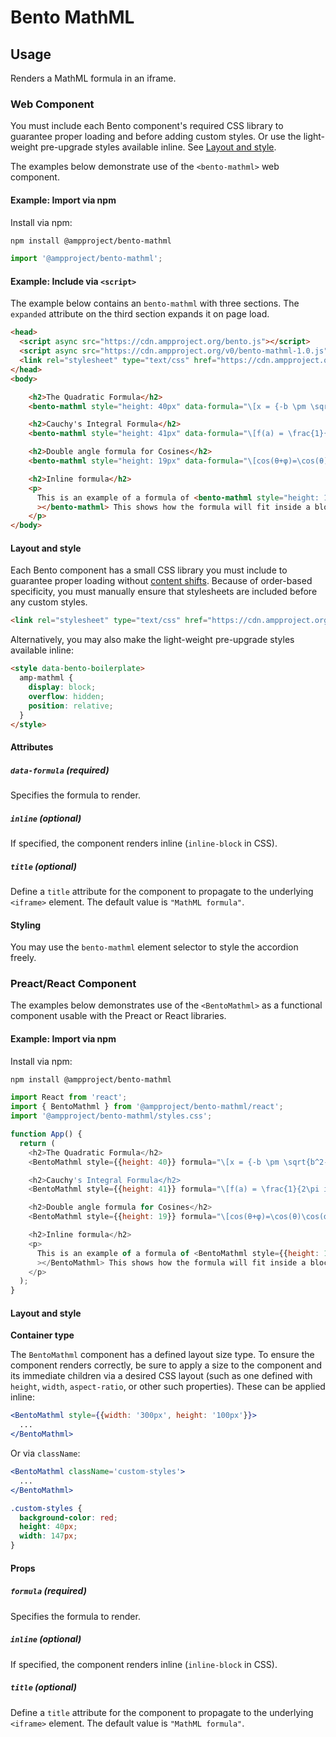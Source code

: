 # Bento MathML

## Usage

Renders a MathML formula in an iframe.

### Web Component

You must include each Bento component's required CSS library to guarantee proper loading and before adding custom styles. Or use the light-weight pre-upgrade styles available inline. See [Layout and style](#layout-and-style).

The examples below demonstrate use of the `<bento-mathml>` web component.

#### Example: Import via npm

Install via npm:

```sh
npm install @ampproject/bento-mathml
```

```javascript
import '@ampproject/bento-mathml';
```

#### Example: Include via `<script>`

The example below contains an `bento-mathml` with three sections. The
`expanded` attribute on the third section expands it on page load.

```html
<head>
  <script async src="https://cdn.ampproject.org/bento.js"></script>
  <script async src="https://cdn.ampproject.org/v0/bento-mathml-1.0.js"></script>
  <link rel="stylesheet" type="text/css" href="https://cdn.ampproject.org/v0/bento-mathml-1.0.css">
</head>
<body>

    <h2>The Quadratic Formula</h2>
    <bento-mathml style="height: 40px" data-formula="\[x = {-b \pm \sqrt{b^2-4ac} \over 2a}.\]"></bento-mathml>

    <h2>Cauchy's Integral Formula</h2>
    <bento-mathml style="height: 41px" data-formula="\[f(a) = \frac{1}{2\pi i} \oint\frac{f(z)}{z-a}dz\]"></bento-mathml>

    <h2>Double angle formula for Cosines</h2>
    <bento-mathml style="height: 19px" data-formula="\[cos(θ+φ)=\cos(θ)\cos(φ)−\sin(θ)\sin(φ)\]"></bento-mathml>

    <h2>Inline formula</h2>
    <p>
      This is an example of a formula of <bento-mathml style="height: 11px; width: 8px" inline data-formula="`x`"></bento-mathml>, <bento-mathml style="height: 40px; width: 147px" inline data-formula="\[x = {-b \pm \sqrt{b^2-4ac} \over 2a}.\]"></bento-mathml> placed inline in the middle of a block of text. <bento-mathml style="height: 19px; width: 72px" inline data-formula="\( \cos(θ+φ) \)"
      ></bento-mathml> This shows how the formula will fit inside a block of text and can be styled with CSS.
    </p>
</body>
```

#### Layout and style

Each Bento component has a small CSS library you must include to guarantee proper loading without [content shifts](https://web.dev/cls/). Because of order-based specificity, you must manually ensure that stylesheets are included before any custom styles.

```html
<link rel="stylesheet" type="text/css" href="https://cdn.ampproject.org/v0/bento-mathml-1.0.css">
```

Alternatively, you may also make the light-weight pre-upgrade styles available inline:

```html
<style data-bento-boilerplate>
  amp-mathml {
    display: block;
    overflow: hidden;
    position: relative;
  }
</style>
```

#### Attributes

##### `data-formula` (required)

Specifies the formula to render.

##### `inline` (optional)

If specified, the component renders inline (`inline-block` in CSS).

##### `title` (optional)

Define a `title` attribute for the component to propagate to the underlying `<iframe>` element. The default value is `"MathML formula"`.

#### Styling

You may use the `bento-mathml` element selector to style the accordion freely.

### Preact/React Component

The examples below demonstrates use of the `<BentoMathml>` as a functional component usable with the Preact or React libraries.

#### Example: Import via npm

Install via npm:

```sh
npm install @ampproject/bento-mathml
```

```javascript
import React from 'react';
import { BentoMathml } from '@ampproject/bento-mathml/react';
import '@ampproject/bento-mathml/styles.css';

function App() {
  return (
    <h2>The Quadratic Formula</h2>
    <BentoMathml style={{height: 40}} formula="\[x = {-b \pm \sqrt{b^2-4ac} \over 2a}.\]"></BentoMathml>

    <h2>Cauchy's Integral Formula</h2>
    <BentoMathml style={{height: 41}} formula="\[f(a) = \frac{1}{2\pi i} \oint\frac{f(z)}{z-a}dz\]"></BentoMathml>

    <h2>Double angle formula for Cosines</h2>
    <BentoMathml style={{height: 19}} formula="\[cos(θ+φ)=\cos(θ)\cos(φ)−\sin(θ)\sin(φ)\]"></BentoMathml>

    <h2>Inline formula</h2>
    <p>
      This is an example of a formula of <BentoMathml style={{height: 11, width: 8}} inline formula="`x`"></BentoMathml>, <BentoMathml style={{height: 40, width: 147}} inline formula="\[x = {-b \pm \sqrt{b^2-4ac} \over 2a}.\]"></BentoMathml> placed inline in the middle of a block of text. <BentoMathml style={{height: 19, width: 72}} inline formula="\( \cos(θ+φ) \)"
      ></BentoMathml> This shows how the formula will fit inside a block of text and can be styled with CSS.
    </p>
  );
}
```

#### Layout and style

**Container type**

The `BentoMathml` component has a defined layout size type. To ensure the component renders correctly, be sure to apply a size to the component and its immediate children via a desired CSS layout (such as one defined with `height`, `width`, `aspect-ratio`, or other such properties). These can be applied inline:

```jsx
<BentoMathml style={{width: '300px', height: '100px'}}>
  ...
</BentoMathml>
```

Or via `className`:

```jsx
<BentoMathml className='custom-styles'>
  ...
</BentoMathml>
```

```css
.custom-styles {
  background-color: red;
  height: 40px;
  width: 147px;
}
```

#### Props

##### `formula` (required)

Specifies the formula to render.

##### `inline` (optional)

If specified, the component renders inline (`inline-block` in CSS).

##### `title` (optional)

Define a `title` attribute for the component to propagate to the underlying `<iframe>` element. The default value is `"MathML formula"`.
